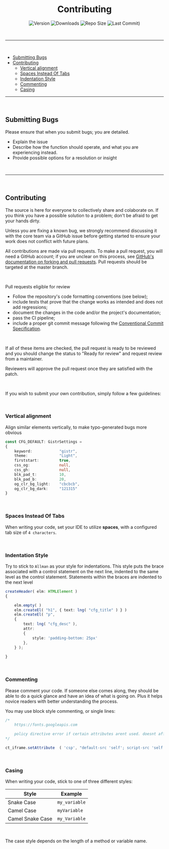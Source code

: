 <h1 align="center"><b>Contributing</b></h1>

<div align="center">

![Version](https://img.shields.io/github/v/tag/Aetherinox/obsidian-gistr?logo=GitHub&label=version&color=ba5225) ![Downloads](https://img.shields.io/github/downloads/Aetherinox/obsidian-gistr/total) ![Repo Size](https://img.shields.io/github/repo-size/Aetherinox/obsidian-gistr?label=size&color=59702a) ![Last Commit)](https://img.shields.io/github/last-commit/Aetherinox/obsidian-gistr?color=b43bcc)

</div>

<br />

---

<br />

- [Submitting Bugs](#submitting-bugs)
- [Contributing](#contributing)
  - [Vertical alignment](#vertical-alignment)
  - [Spaces Instead Of Tabs](#spaces-instead-of-tabs)
  - [Indentation Style](#indentation-style)
  - [Commenting](#commenting)
  - [Casing](#casing)


---

<br />

## Submitting Bugs

Please ensure that when you submit bugs; you are detailed.

* Explain the issue
* Describe how the function should operate, and what you are experiencing instead.
* Provide possible options for a resolution or insight

<br />

---

<br />

## Contributing

The source is here for everyone to collectively share and colaborate on. If you think you have a possible solution to a problem; don't be afraid to get your hands dirty.

Unless you are fixing a known bug, we strongly recommend discussing it with the core team via a GitHub issue before getting started to ensure your work does not conflict with future plans.

All contributions are made via pull requests. To make a pull request, you will need a GitHub account; if you are unclear on this process, see [GitHub's documentation on forking and pull requests](https://docs.github.com/en/pull-requests/collaborating-with-pull-requests/proposing-changes-to-your-work-with-pull-requests/creating-a-pull-request-from-a-fork). Pull requests should be targeted at the master branch. 

<br />

Pull requests eligible for review

- Follow the repository's code formatting conventions (see below);
- include tests that prove that the change works as intended and does not add regressions;
- document the changes in the code and/or the project's documentation;
- pass the CI pipeline;
- include a proper git commit message following the [Conventional Commit Specification](https://www.conventionalcommits.org/en/v1.0.0/#specification).

<br />

If all of these items are checked, the pull request is ready to be reviewed and you should change the status to "Ready for review" and request review from a maintainer.

Reviewers will approve the pull request once they are satisfied with the patch.

<br />

If you wish to submit your own contribution, simply follow a few guidelines:

<br />

### Vertical alignment
Align similar elements vertically, to make typo-generated bugs more obvious

```typescript
const CFG_DEFAULT: GistrSettings =
{
    keyword:            "gistr",
    theme:              "Light",
    firststart:         true,
    css_og:             null,
    css_gh:             null,
    blk_pad_t:          10,
    blk_pad_b:          20,
    og_clr_bg_light:    "cbcbcb",
    og_clr_bg_dark:     "121315"
}
```

<br />

### Spaces Instead Of Tabs
When writing your code, set your IDE to utilize **spaces**, with a configured tab size of `4 characters`.

<br />

### Indentation Style
Try to stick to `Allman` as your style for indentations. This style puts the brace associated with a control statement on the next line, indented to the same level as the control statement. Statements within the braces are indented to the next level

```typescript
createHeader( elm: HTMLElement )
{

    elm.empty( )
    elm.createEl( "h1", { text: lng( "cfg_title" ) } )
    elm.createEl( "p",
    {
        text: lng( "cfg_desc" ),
        attr:
        {
            style: 'padding-bottom: 25px'
        },
    } );
    
}
```

<br />

### Commenting
Please comment your code. If someone else comes along, they should be able to do a quick glance and have an idea of what is going on. Plus it helps novice readers with better understanding the process.

You may use block style commenting, or single lines:

```typescript
/*
    https://fonts.googleapis.com

    policy directive error if certain attributes arent used. doesnt affect the plugin, but erors are bad
*/

ct_iframe.setAttribute  ( 'csp', "default-src 'self'; script-src 'self' 'unsafe-inline'; style-src 'self' 'unsafe-inline' ${host} ;" )

```

<br />

### Casing
When writing your code, stick to one of three different styles:

| Style | Example |
| --- | --- |
| Snake Case | `my_variable` |
| Camel Case | `myVariable` |
| Camel Snake Case | `my_Variable` |

<br />

The case style depends on the length of a method or variable name.